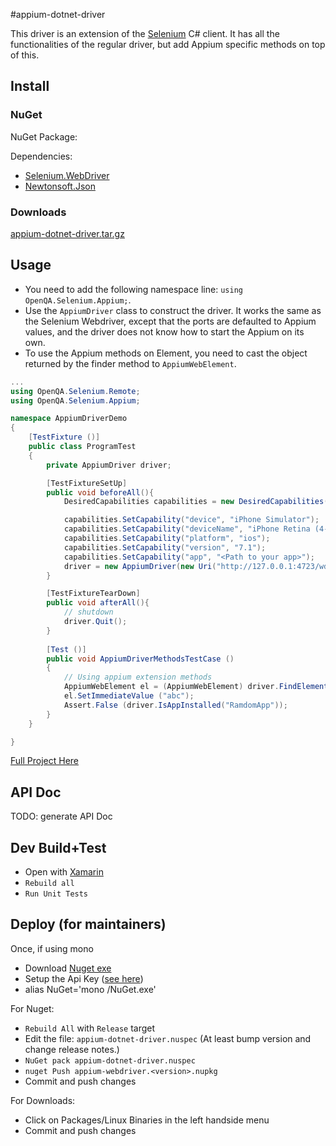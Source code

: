 #appium-dotnet-driver

This driver is an extension of the [Selenium](http://docs.seleniumhq.org/) C# client. It has 
all the functionalities of the regular driver, but add Appium specific methods on top of this.

## Install

### NuGet

NuGet Package: [](http://www.nuget.org/packages/Appium.WebDriver/)

Dependencies:

- [Selenium.WebDriver](http://www.nuget.org/packages/Selenium.WebDriver/)
- [Newtonsoft.Json](http://www.nuget.org/packages/Newtonsoft.Json/)
 
### Downloads

[appium-dotnet-driver.tar.gz](https://github.com/appium/appium-dotnet-driver/raw/master/downloads/appium-dotnet-driver.tar.gz)

## Usage

- You need to add the following namespace line: `using OpenQA.Selenium.Appium;`.
- Use the `AppiumDriver` class to construct the driver. It works the same as the Selenium Webdriver, except that
 the ports are defaulted to Appium values, and the driver does not know how to start the Appium on its own.
- To use the Appium methods on Element, you need to cast the object returned by the finder method to 
`AppiumWebElement`.


```c#
...
using OpenQA.Selenium.Remote;
using OpenQA.Selenium.Appium;

namespace AppiumDriverDemo
{
	[TestFixture ()]
	public class ProgramTest
	{
		private AppiumDriver driver;

		[TestFixtureSetUp]
		public void beforeAll(){
			DesiredCapabilities capabilities = new DesiredCapabilities();

			capabilities.SetCapability("device", "iPhone Simulator");
			capabilities.SetCapability("deviceName", "iPhone Retina (4-inch 64-bit)");
			capabilities.SetCapability("platform", "ios");
			capabilities.SetCapability("version", "7.1");
			capabilities.SetCapability("app", "<Path to your app>");
			driver = new AppiumDriver(new Uri("http://127.0.0.1:4723/wd/hub"), capabilities);		
		}

		[TestFixtureTearDown]
		public void afterAll(){
			// shutdown
			driver.Quit();
		}
			
		[Test ()]
		public void AppiumDriverMethodsTestCase ()
		{
			// Using appium extension methods
			AppiumWebElement el = (AppiumWebElement) driver.FindElementByIosUIAutomation(".elements()");
			el.SetImmediateValue ("abc");
			Assert.False (driver.IsAppInstalled("RamdomApp"));
		}
	}

}

```

[Full Project Here](https://github.com/appium/appium/tree/1.0-beta/sample-code/examples/dotnet/AppiumDriverDemo)

## API Doc

TODO: generate API Doc

## Dev Build+Test 

- Open with [Xamarin](http://xamarin.com/)
- `Rebuild all`
- `Run Unit Tests`

## Deploy (for maintainers)

Once, if using mono
- Download [Nuget exe](http://nuget.org/nuget.exe)
- Setup the Api Key ([see here](http://docs.nuget.org/docs/creating-packages/creating-and-publishing-a-package#api-key))
- alias NuGet='mono <Nuget Path>/NuGet.exe'

For Nuget:

- `Rebuild All` with `Release` target
- Edit the file: `appium-dotnet-driver.nuspec` (At least bump version and change release notes.)
- `NuGet pack appium-dotnet-driver.nuspec`
- `nuget Push appium-webdriver.<version>.nupkg`
- Commit and push changes

For Downloads:
- Click on Packages/Linux Binaries in the left handside menu
- Commit and push changes
